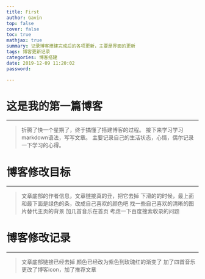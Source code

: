 ```yaml
---
title: First
author: Gavin
top: false
cover: false
toc: true
mathjax: true
summary: 记录博客搭建完成后的各项更新，主要是界面的更新
tags: 博客更新记录
categories: 博客搭建
date: 2019-12-09 11:20:02
password:

---
```


# 这是我的第一篇博客
---
>折腾了快一个星期了，终于搞懂了搭建博客的过程。
>接下来学习学习markdown语法，写写文章。
>主要记录自己的生活状态，心情，偶尔记录一下学习的心得。

# 博客修改目标
---
>文章底部的作者信息，文章链接真的丑，把它去掉
>下滑的的时候，最上面和最下面是绿色的条，改成自己喜欢的颜色吧
>找一些自己喜欢的清晰的图片替代主页的背景
>加几首音乐在首页
>考虑一下百度搜索收录的问题

# 博客修改记录
---
>文章底部链接已经去掉
>颜色已经改为紫色到玫瑰红的渐变了
>加了四首音乐
>更改了博客icon，加了推荐文章


